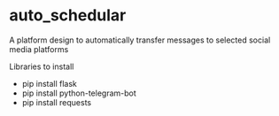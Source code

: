 # auto_schedular
A platform design to automatically transfer messages to selected social media platforms


Libraries to install
- pip install flask
- pip install python-telegram-bot
- pip install requests
